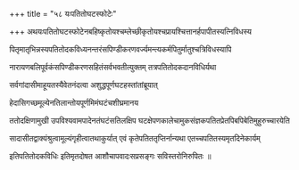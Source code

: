 +++
title = "५८ यःपतितोघटस्फोटेः"

+++
अथयःपतितोघटस्फोटेनबहिष्कृतोयश्चम्लेच्छीकृतोयश्चप्रायश्चित्तानर्हपापीतस्यत्निविधस्य

पितृमातृभिन्नस्यपतितोदकविध्यनन्तरंसपिण्डीकरणवर्ज्यमन्त्यकर्मपितुर्मातुश्चत्रिविधस्यापि

नारायणबलिपूर्वकंसपिण्डीकरणसहितंसर्वभवतीत्युक्तम् तत्रपतितोदकदानविधिर्यथा

सर्वगांदासीमाहूयतस्यैवेतनंदत्वा अशुद्धपूर्णघटहस्तांतांब्रूयात्

हेदासिगच्छमूल्येनतिलान्तोयपूर्णमिमंघटंचशीघ्रमानय

ततोदक्षिणामुखी उपविश्यवामपादेनतंघटंसतिलक्षिप घटक्षेपणकालेचामुकसंज्ञकपतितप्रेतपिबपिबेतिमुहुरुच्चारयेति

सादासीतद्वाक्यंश्रुत्वामूल्यंगृहीत्वातथाकुर्यात् एवं कृतेपतिततृप्तिर्नान्यथा एतच्चपतितस्यमृतदिनेकार्यम्

इतिपतितोदकविधिः इतिमृतदोषत आशौचापवादःसप्रसङ्गः सविस्तरोनिरुपितः ॥
